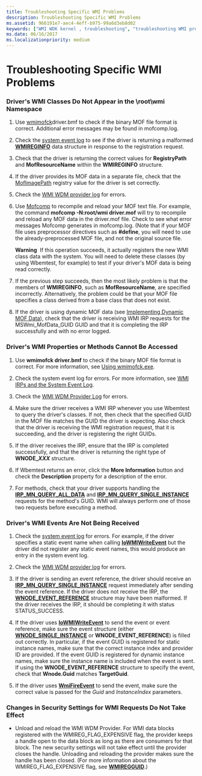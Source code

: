 ```yaml
---
title: Troubleshooting Specific WMI Problems
description: Troubleshooting Specific WMI Problems
ms.assetid: 966191e7-aec4-4eff-b975-99a6d3eb8d02
keywords: ["WMI WDK kernel , troubleshooting", "troubleshooting WMI problems WDK"]
ms.date: 06/16/2017
ms.localizationpriority: medium
---
```


# Troubleshooting Specific WMI Problems





### <a href="" id="driver-s-wmi-classes-do-not-appear-in-the--root-wmi-namespace"></a>Driver's WMI Classes Do Not Appear in the \\root\\wmi Namespace

1.  Use [wmimofck](using-wmimofck-exe.md)driver.bmf to check if the binary MOF file format is correct. Additional error messages may be found in mofcomp.log.

2.  Check the [system event log](general-techniques-for-testing-wmi-driver-support.md#ddk-wmi-irps-and-the-system-event-log-kg) to see if the driver is returning a malformed [**WMIREGINFO**](/windows-hardware/drivers/ddi/wmistr/ns-wmistr-wmireginfow) data structure in response to the registration request.

3.  Check that the driver is returning the correct values for **RegistryPath** and **MofResourceName** within the **WMIREGINFO** structure.

4.  If the driver provides its MOF data in a separate file, check that the [MofImagePath](setting-the-mofimagepath-registry-value.md) registry value for the driver is set correctly.

5.  Check the [WMI WDM provider log](general-techniques-for-testing-wmi-driver-support.md#ddk-wmi-wdm-provider-log-kg) for errors.

6.  Use [Mofcomp](compiling-a-driver-s-mof-file.md) to recompile and reload your MOF text file. For example, the command **mofcomp -N:root/wmi driver.mof** will try to recompile and reload any MOF data in the driver.mof file. Check to see what error messages Mofcomp generates in mofcomp.log. (Note that if your MOF file uses preprocessor directives such as **\#define**, you will need to use the already-preprocessed MOF file, and not the original source file.

    **Warning**  If this operation succeeds, it actually registers the new WMI class data with the system. You will need to delete these classes (by using Wbemtest, for example) to test if your driver's MOF data is being read correctly.

     

7.  If the previous step succeeds, then the most likely problem is that the members of **WMIREGINFO**, such as **MofResourceName**, are specified incorrectly. Alternatively, the problem could be that your MOF file specifies a class derived from a base class that does not exist.

8.  If the driver is using dynamic MOF data (see [Implementing Dynamic MOF Data](implementing-dynamic-mof-data.md)), check that the driver is receiving WMI IRP requests for the MSWmi\_MofData\_GUID GUID and that it is completing the IRP successfully and with no error logged.

### Driver's WMI Properties or Methods Cannot Be Accessed

1. Use **wmimofck driver.bmf** to check if the binary MOF file format is correct. For more information, see [Using wmimofck.exe](using-wmimofck-exe.md).

2. Check the system event log for errors. For more information, see [WMI IRPs and the System Event Log](general-techniques-for-testing-wmi-driver-support.md#ddk-wmi-irps-and-the-system-event-log-kg).

3. Check the [WMI WDM Provider Log](general-techniques-for-testing-wmi-driver-support.md#ddk-wmi-wdm-provider-log-kg) for errors.

4. Make sure the driver receives a WMI IRP whenever you use Wbemtest to query the driver's classes. If not, then check that the specified GUID in the MOF file matches the GUID the driver is expecting. Also check that the driver is receiving the WMI registration request, that it is succeeding, and the driver is registering the right GUIDs.

5. If the driver receives the IRP, ensure that the IRP is completed successfully, and that the driver is returning the right type of **WNODE\_*XXX*** structure.

6. If Wbemtest returns an error, click the **More Information** button and check the **Description** property for a description of the error.

7. For methods, check that your driver supports handling the [**IRP\_MN\_QUERY\_ALL\_DATA**](./irp-mn-query-all-data.md) and [**IRP\_MN\_QUERY\_SINGLE\_INSTANCE**](./irp-mn-query-single-instance.md) requests for the method's GUID. WMI will always perform one of those two requests before executing a method.

### Driver's WMI Events Are Not Being Received

1.  Check the [system event log](general-techniques-for-testing-wmi-driver-support.md#ddk-wmi-irps-and-the-system-event-log-kg) for errors. For example, if the driver specifies a static event name when calling [**IoWMIWriteEvent**](/windows-hardware/drivers/ddi/wdm/nf-wdm-iowmiwriteevent) but the driver did not register any static event names, this would produce an entry in the system event log.

2.  Check the [WMI WDM provider log](general-techniques-for-testing-wmi-driver-support.md#ddk-wmi-wdm-provider-log-kg) for errors.

3.  If the driver is sending an event reference, the driver should receive an [**IRP\_MN\_QUERY\_SINGLE\_INSTANCE**](./irp-mn-query-single-instance.md) request immediately after sending the event reference. If the driver does not receive the IRP, the [**WNODE\_EVENT\_REFERENCE**](/windows-hardware/drivers/ddi/wmistr/ns-wmistr-tagwnode_event_reference) structure may have been malformed. If the driver receives the IRP, it should be completing it with status STATUS\_SUCCESS.

4.  If the driver uses [**IoWMIWriteEvent**](/windows-hardware/drivers/ddi/wdm/nf-wdm-iowmiwriteevent) to send the event or event reference, make sure the event structure (either [**WNODE\_SINGLE\_INSTANCE**](/windows-hardware/drivers/ddi/wmistr/ns-wmistr-tagwnode_single_instance) or **WNODE\_EVENT\_REFERENCE**) is filled out correctly. In particular, if the event GUID is registered for static instance names, make sure that the correct instance index and provider ID are provided. If the event GUID is registered for dynamic instance names, make sure the instance name is included when the event is sent. If using the **WNODE\_EVENT\_REFERENCE** structure to specify the event, check that **Wnode.Guid** matches **TargetGuid**.

5.  If the driver uses [**WmiFireEvent**](/windows-hardware/drivers/ddi/wmilib/nf-wmilib-wmifireevent) to send the event, make sure the correct value is passed for the *Guid* and *InstanceIndex* parameters.

### Changes in Security Settings for WMI Requests Do Not Take Effect

-   Unload and reload the WMI WDM Provider. For WMI data blocks registered with the WMIREG\_FLAG\_EXPENSIVE flag, the provider keeps a handle open to the data block as long as there are consumers for that block. The new security settings will not take effect until the provider closes the handle. Unloading and reloading the provider makes sure the handle has been closed. (For more information about the WMIREG\_FLAG\_EXPENSIVE flag, see [**WMIREGGUID**](/windows-hardware/drivers/ddi/wmistr/ns-wmistr-wmiregguidw).)

 

